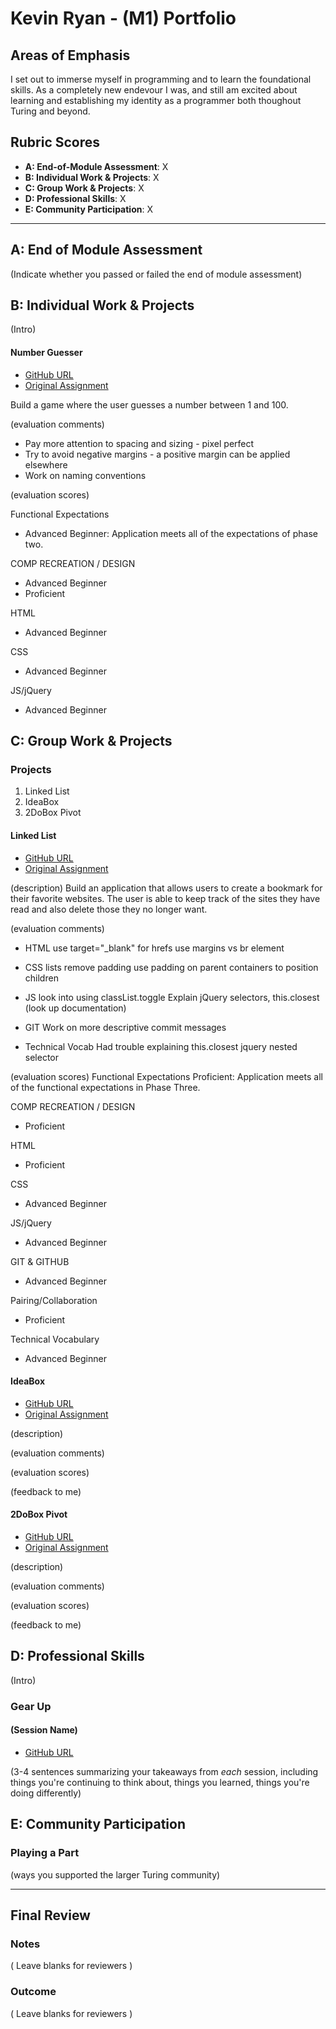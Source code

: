 # Kevin Ryan - (M1) Portfolio

## Areas of Emphasis

I set out to immerse myself in programming and to learn the foundational skills. As a completely new endevour I was, and still am excited about learning and establishing my identity as a programmer both thoughout Turing and beyond.

## Rubric Scores

* **A: End-of-Module Assessment**: X
* **B: Individual Work & Projects**: X
* **C: Group Work & Projects**: X
* **D: Professional Skills**: X
* **E: Community Participation**: X

-----------------------

## A: End of Module Assessment

(Indicate whether you passed or failed the end of module assessment)


## B: Individual Work & Projects

(Intro)

#### Number Guesser

* [GitHub URL](https://github.com/K-Rye/Number-Guesser)
* [Original Assignment](http://frontend.turing.io/projects/number-guesser.html)

Build a game where the user guesses a number between 1 and 100.

(evaluation comments)
 * Pay more attention to spacing and sizing - pixel perfect
 * Try to avoid negative margins - a positive margin can be applied elsewhere
 * Work on naming conventions

(evaluation scores)

Functional Expectations
 * Advanced Beginner: Application meets all of the expectations of phase two.

COMP RECREATION / DESIGN
 * Advanced Beginner
 * Proficient

HTML
 * Advanced Beginner

CSS
 * Advanced Beginner

JS/jQuery
 * Advanced Beginner

## C: Group Work & Projects

### Projects
 1. Linked List
 2. IdeaBox
 3. 2DoBox Pivot

#### Linked List

* [GitHub URL](https://github.com/K-Rye/Link-List)
* [Original Assignment](http://frontend.turing.io/projects/linked-list.html)

(description)
Build an application that allows users to create a bookmark for their favorite websites. The user is able to keep track of the sites they have read and also delete those they no longer want.

(evaluation comments)
 * HTML use target="_blank" for hrefs use margins vs br element

 * CSS lists remove padding use padding on parent containers to position children

 * JS look into using classList.toggle Explain jQuery selectors, this.closest (look up documentation)

 * GIT Work on more descriptive commit messages

 * Technical Vocab Had trouble explaining this.closest jquery nested selector

(evaluation scores)
Functional Expectations
Proficient: Application meets all of the functional expectations in Phase Three.

COMP RECREATION / DESIGN
 * Proficient

HTML
 * Proficient

CSS
 * Advanced Beginner

JS/jQuery
 * Advanced Beginner

GIT & GITHUB
 * Advanced Beginner

Pairing/Collaboration
 * Proficient

Technical Vocabulary
 * Advanced Beginner

#### IdeaBox

* [GitHub URL](https://github.com/K-Rye/Idea-Box)
* [Original Assignment](http://frontend.turing.io/projects/ideabox.html)

(description)

(evaluation comments)

(evaluation scores)


(feedback to me)

#### 2DoBox Pivot

* [GitHub URL](https://github.com/K-Rye/2DoBox-Pivoit)
* [Original Assignment](http://frontend.turing.io/projects/2DoBox-Pivot-Mod1.html)

(description)

(evaluation comments)

(evaluation scores)

(feedback to me)
## D: Professional Skills
(Intro)

### Gear Up
#### (Session Name)

* [GitHub URL]()

(3-4 sentences summarizing your takeaways from _each_ session, including things you're continuing to think about, things you learned, things you're doing differently)

## E: Community Participation

### Playing a Part

(ways you supported the larger Turing community)

------------------

## Final Review

### Notes

( Leave blanks for reviewers )

### Outcome

( Leave blanks for reviewers )
